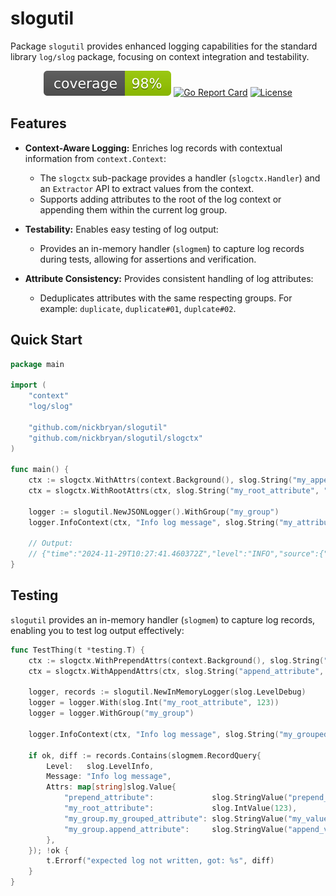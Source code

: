 # slogutil
Package `slogutil` provides enhanced logging capabilities for the standard library `log/slog` package, focusing on
context integration and testability.

<div align="center">

[![Coverage](https://raw.githubusercontent.com/nickbryan/slogutil/badges/.badges/main/coverage.svg)](https://github.com/nickbryan/slogutil/actions)
[![Go Report Card](https://goreportcard.com/badge/nickbryan/slogutil)](https://goreportcard.com/report/nickbryan/slogutil)
[![License](https://img.shields.io/badge/license-MIT-blue.svg)](https://github.com/nickbryan/slogutil/blob/master/LICENSE)

</div>

## Features
* **Context-Aware Logging:**  Enriches log records with contextual information from `context.Context`:
    * The `slogctx` sub-package provides a handler (`slogctx.Handler`) and an `Extractor` API to extract values from the context.
    * Supports adding attributes to the root of the log context or appending them within the current log group.

* **Testability:** Enables easy testing of log output:
    * Provides an in-memory handler (`slogmem`) to capture log records during tests, allowing for assertions and verification.

* **Attribute Consistency:** Provides consistent handling of log attributes:
    * Deduplicates attributes with the same respecting groups. For example: `duplicate`, `duplicate#01`, `duplcate#02`.

## Quick Start
```go
package main

import (
	"context"
	"log/slog"

	"github.com/nickbryan/slogutil"
	"github.com/nickbryan/slogutil/slogctx"
)

func main() {
	ctx := slogctx.WithAttrs(context.Background(), slog.String("my_appended_attribute", "my_appended_value"))
	ctx = slogctx.WithRootAttrs(ctx, slog.String("my_root_attribute", "my_root_value"))

	logger := slogutil.NewJSONLogger().WithGroup("my_group")
	logger.InfoContext(ctx, "Info log message", slog.String("my_attribute", "my_value"))

	// Output:
	// {"time":"2024-11-29T10:27:41.460372Z","level":"INFO","source":{"function":"main.main","file":main.go","line":16},"msg":"Info log message","my_root_attribute":"my_root_value","my_group":{"my_attribute":"my_value","my_appended_attribute":"my_appended_value"}}
}
```
## Testing
`slogutil` provides an in-memory handler (`slogmem`) to capture log records, enabling you to test log output effectively:

```go
func TestThing(t *testing.T) {
	ctx := slogctx.WithPrependAttrs(context.Background(), slog.String("prepend_attribute", "prepend_value"))
	ctx = slogctx.WithAppendAttrs(ctx, slog.String("append_attribute", "append_value"))

	logger, records := slogutil.NewInMemoryLogger(slog.LevelDebug)
	logger = logger.With(slog.Int("my_root_attribute", 123))
	logger = logger.WithGroup("my_group")

	logger.InfoContext(ctx, "Info log message", slog.String("my_grouped_attribute", "my_value"))

	if ok, diff := records.Contains(slogmem.RecordQuery{
		Level:   slog.LevelInfo,
		Message: "Info log message",
		Attrs: map[string]slog.Value{
			"prepend_attribute":             slog.StringValue("prepend_value"),
			"my_root_attribute":             slog.IntValue(123),
			"my_group.my_grouped_attribute": slog.StringValue("my_value"),
			"my_group.append_attribute":     slog.StringValue("append_value"),
		},
	}); !ok {
		t.Errorf("expected log not written, got: %s", diff)
	}
}
```
